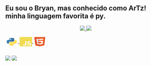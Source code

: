 ## Eu sou o Bryan, mas conhecido como ArTz! minha linguagem favorita é py.

<div align="center">
  <a href="https://github.com/artzscript">
  <img height="175em" src="https://github-readme-stats.vercel.app/api?username=artzscript&show_icons=true&theme=merko&include_all_commits=true&count_private=true"/>
  <img height="175em" src="https://github-readme-stats.vercel.app/api/top-langs/?username=artzscript&layout=compact&langs_count=7&theme=merko"/>
</div>

<div style="display: inline_block"><br>
<img align="center" alt="Bryan-Python" height="30" width="40" src="https://raw.githubusercontent.com/devicons/devicon/master/icons/python/python-original.svg">
<img align="center" alt="Bryan-Js" height="30" width="40" src="https://raw.githubusercontent.com/devicons/devicon/master/icons/javascript/javascript-plain.svg">
<img align="center" alt="Bryan-HTML" height="30" width="40" src="https://raw.githubusercontent.com/devicons/devicon/master/icons/html5/html5-original.svg"> 

 ##

<div> 
<a href="https://youtube.com/channel/UCDysOrTwPr98vGHXy66HJkQ" target="_blank"><img src="https://img.shields.io/badge/YouTube-FF0000?style=for-the-badge&logo=youtube&logoColor=white" target="_blank"></a>
<a href="artz;#0011" target="_blank"><img src="https://img.shields.io/badge/Discord-7289DA?style=for-the-badge&logo=discord&logoColor=white" target="_blank"></a> 
